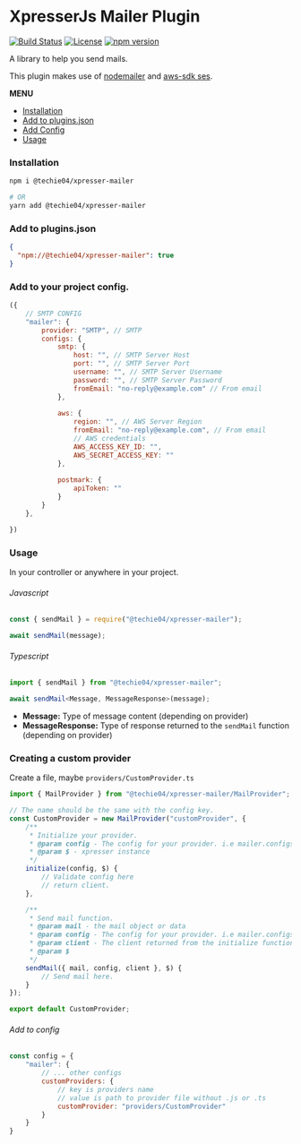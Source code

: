 # XpresserJs Mailer Plugin

[![Build Status](https://circleci.com/gh/wildbit/postmark.js.svg?style=shield)](https://circleci.com/gh/wildbit/postmark.js)
[![License](http://img.shields.io/badge/license-MIT-blue.svg?style=flat)](http://www.opensource.org/licenses/MIT)
[![npm version](https://badge.fury.io/js/@techie04%2Fxpresser-mailer.svg)](https://badge.fury.io/js/@techie04%2Fxpresser-mailer)

A library to help you send mails.

This plugin makes use of [nodemailer](https://www.npmjs.com/package/nodemailer)
and [aws-sdk ses](https://www.npmjs.com/package/@aws-sdk/client-ses).

**MENU**

- [Installation](#installation)
- [Add to plugins.json](#add-to-pluginsjson)
- [Add Config](#add-to-your-project-config)
- [Usage](#usage)

### Installation

```sh
npm i @techie04/xpresser-mailer

# OR
yarn add @techie04/xpresser-mailer

```

### Add to plugins.json

```json
{
  "npm://@techie04/xpresser-mailer": true
}
```

### Add to your project config.

```javascript
({
    // SMTP CONFIG
    "mailer": {
        provider: "SMTP", // SMTP
        configs: {
            smtp: {
                host: "", // SMTP Server Host
                port: "", // SMTP Server Port
                username: "", // SMTP Server Username
                password: "", // SMTP Server Password
                fromEmail: "no-reply@example.com" // From email
            },
            
            aws: {
                region: "", // AWS Server Region
                fromEmail: "no-reply@example.com", // From email
                // AWS credentials
                AWS_ACCESS_KEY_ID: "",
                AWS_SECRET_ACCESS_KEY: ""
            },
            
            postmark: {
                apiToken: ""
            }
        }
    },

})
```

### Usage

In your controller or anywhere in your project.

###### Javascript

```javascript
const { sendMail } = require("@techie04/xpresser-mailer");

await sendMail(message);
```

###### Typescript

```typescript
import { sendMail } from "@techie04/xpresser-mailer";

await sendMail<Message, MessageResponse>(message);
```

- **Message:** Type of message content (depending on provider)
- **MessageResponse:** Type of response returned to the `sendMail` function (depending on provider)

### Creating a custom provider

Create a file, maybe `providers/CustomProvider.ts`

```typescript
import { MailProvider } from "@techie04/xpresser-mailer/MailProvider";

// The name should be the same with the config key.
const CustomProvider = new MailProvider("customProvider", {
    /**
     * Initialize your provider.
     * @param config - The config for your provider. i.e mailer.configs.customProvider
     * @param $ - xpresser instance
     */
    initialize(config, $) {
        // Validate config here
        // return client.
    },

    /**
     * Send mail function.
     * @param mail - the mail object or data
     * @param config - The config for your provider. i.e mailer.configs.customProvider
     * @param client - The client returned from the initialize function above.
     * @param $
     */
    sendMail({ mail, config, client }, $) {
        // Send mail here.
    }
});

export default CustomProvider;
```

###### Add to config
```javascript
const config = {
    "mailer": {
        // ... other configs
        customProviders: {
            // key is providers name
            // value is path to provider file without .js or .ts
            customProvider: "providers/CustomProvider"
        }
    }
}
```